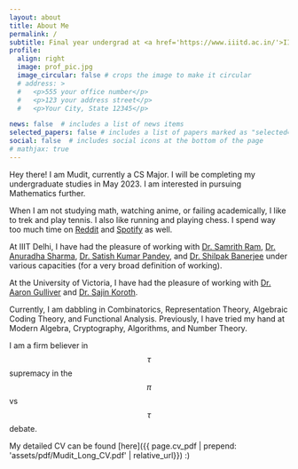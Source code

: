 ```yaml
---
layout: about
title: About Me
permalink: /
subtitle: Final year undergrad at <a href='https://www.iiitd.ac.in/'>IIIT Delhi</a>
profile:
  align: right
  image: prof_pic.jpg
  image_circular: false # crops the image to make it circular
  # address: >
  #   <p>555 your office number</p>
  #   <p>123 your address street</p>
  #   <p>Your City, State 12345</p>

news: false  # includes a list of news items
selected_papers: false # includes a list of papers marked as "selected={true}"
social: false  # includes social icons at the bottom of the page
# mathjax: true
---
```


Hey there! I am Mudit, currently a CS Major. I will be completing my undergraduate studies in May 2023. I am interested in pursuing Mathematics further.

When I am not studying math, watching anime, or failing academically, I like to trek and play tennis. I also like running and playing chess. I spend way too much time on [Reddit](https://www.reddit.com/r/mathmemes/) and [Spotify](https://open.spotify.com/album/7e4oUmqbUx0NV43JjmlxRZ) as well.

At IIIT Delhi, I have had the pleasure of working with [Dr. Samrith Ram](https://sites.google.com/site/samrithram/home), [Dr. Anuradha Sharma](https://www.anuradhasharma.info/), [Dr. Satish Kumar Pandey](http://noncommutative.space/), and [Dr. Shilpak Banerjee](https://sites.google.com/view/shilpakbanerjee/home) under various capacities (for a very broad definition of working). 

At the University of Victoria, I have had the pleasure of working with [Dr. Aaron Gulliver](https://www.ece.uvic.ca/~agullive/) and [Dr. Sajin Koroth](https://web.uvic.ca/~skoroth/).

Currently, I am dabbling in Combinatorics, Representation Theory, Algebraic Coding Theory, and Functional Analysis. Previously, I have tried my hand at Modern Algebra, Cryptography, Algorithms, and Number Theory.

I am a firm believer in $$\tau$$ supremacy in the $$\pi$$ vs $$\tau$$ debate.

My detailed CV can be found [here]({{ page.cv_pdf | prepend: 'assets/pdf/Mudit_Long_CV.pdf' | relative_url}}) :)
